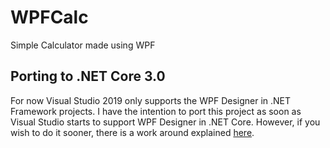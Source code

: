 # WPFCalc
Simple Calculator made using WPF

## Porting to .NET Core 3.0
For now Visual Studio 2019 only supports the WPF Designer in .NET Framework projects. I have the intention to port this project as soon as Visual Studio starts to support WPF Designer in .NET Core. However, if you wish to do it sooner, there is a work around explained [here](https://docs.microsoft.com/en-us/dotnet/core/porting/wpf#wpf-designer).
